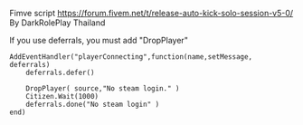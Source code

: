 Fimve script https://forum.fivem.net/t/release-auto-kick-solo-session-v5-0/
By DarkRolePlay Thailand

If you use deferrals, you must add "DropPlayer" 

```
AddEventHandler("playerConnecting",function(name,setMessage, deferrals)
	deferrals.defer()

	DropPlayer( source,"No steam login." )
	Citizen.Wait(1000)
	deferrals.done("No steam login" )
end)
```
